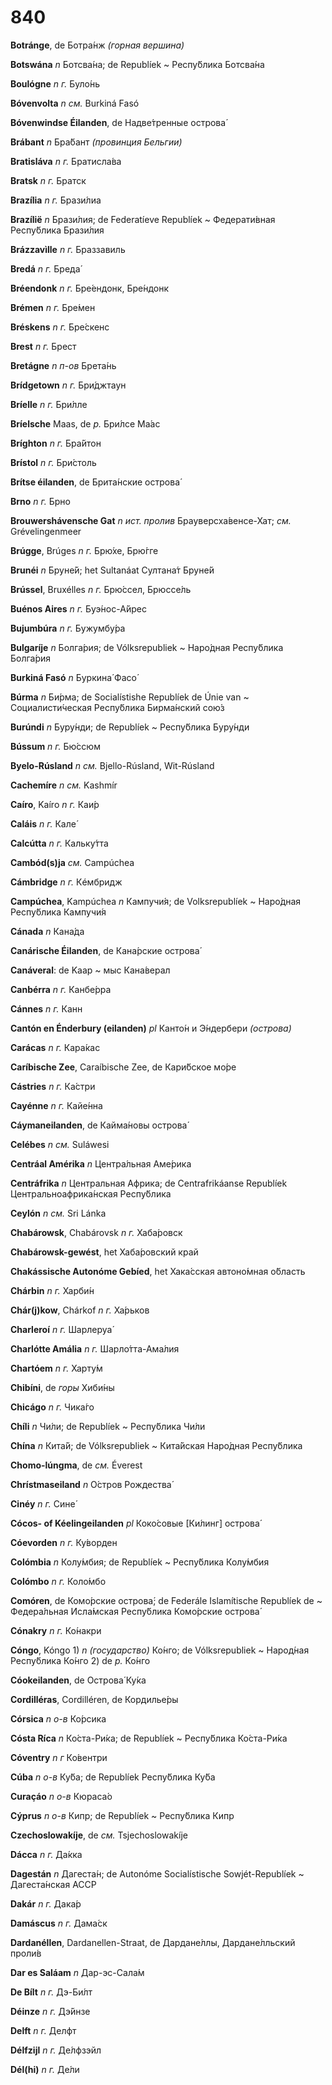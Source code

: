 # 840

**Botránge**, de Ботра́нж _\(горная вершина\)_ 

**Botswána** _n_ Ботсва́на; de Republíek ~ Респу́блика Ботсва́на 

**Boulógne** _n_ _г._ Було́нь

**Bóvenvolta** _n_ _см._ Burkiná Fasó 

**Bóvenwindse Éilanden**, de Надве́тренные острова́

**Brábant** _n_ Бра́бант _\(провинция Бельгии\)_ 

**Bratisláva** _n_ _г._ Братисла́ва 

**Bratsk** _n_ _г._ Братск 

**Brazília** _n_ _г._ Брази́лиа 

**Brazílië** _n_ Брази́лия; de Federatíeve Republíek ~ Федерати́вная Респу́блика Брази́лия 

**Brázzavìlle** _n_ _г._ Браззавиль 

**Bredá** _n_ _г._ Бреда́

**Bréendonk** _n_ _г._ Бре́ендонк, Бре́ндонк

**Brémen** _n_ _г._ Бре́мен

**Bréskens** _n_ _г._ Бре́скенс

**Brest** _n_ _г._ Брест

**Bretágne** _n_ _п-ов_ Брета́нь

**Brídgetown** _n_ _г._ Бри́джтаун

**Bríelle** _n_ _г._ Бри́лле

**Bríelsche** Maas, de _р._ Бри́лсе Ма́ас

**Bríghton** _n_ _г._ Бра́йтон

**Brístol** _n_ _г._ Бри́столь

**Brítse éilanden**, de Брита́нские острова́

**Brno** _n_ _г._ Брно

**Brouwershávensche Gat** _n_ _ист._ _пролив_ Брауверсха́венсе-Хат; _см._ Grévelingenmeer

**Brúgge**, Brúges _n_ _г._ Брю́хе, Брю́гге

**Brunéi** _n_ Бруне́й; het Sultanáat Султана́т Бруне́й

**Brússel**, Bruxélles _n_ _г._ Брю́ссел, Брюссе́ль

**Buénos Aires** _n_ _г._ Буэ́нос-А́йрес

**Bujumbúra** _n_ _г._ Бужумбу́ра

**Bulgaríje** _n_ Болга́рия; de Vólksrepubliek ~ Наро́дная Респу́блика Болга́рия

**Burkiná Fasó** _n_ Буркина́ Фасо́

**Búrma** _n_ Би́рма; de Socialístishe Republíek de Únie van ~ Социалисти́ческая Респу́блика Бирма́нский сою́з

**Burúndi** _n_ Буру́нди; de Republíek ~ Респу́блика Буру́нди

**Bússum** _n_ _г._ Бю́ссюм

**Byelo-Rúsland** _n_ _см._ Bjello-Rúsland, Wit-Rúsland



**Cachemíre** _n_ _см._ Kashmír

**Caíro**, Kaíro _n_ _г._ Каи́р

**Caláis** _n_ _г._ Кале́

**Calcútta** _n_ _г._ Кальку́тта

**Cambód\(s\)ja** _см._ Campúchea

**Cámbridge** _n_ _г._ Кéмбридж

**Campúchea**, Kampúchea _n_ Кампучи́я; de Volksrepublíek ~ Наро́дная Респу́блика Кампучи́я

**Cánada** _n_ Кана́да

**Canárische Éilanden**, de Кана́рские острова́

**Canáveral**: de Kaap ~ мыс Кана́верал

**Canbérra** _n_ _г._ Канбе́рра

**Cánnes** _n_ _г._ Канн

**Cantón en Énderbury \(eilanden\)** _pl_ Канто́н и Э́ндербери _\(острова\)_

**Carácas** _n_ _г._ Кара́кас

**Caríbische Zee**, Caraíbische Zee, de Кари́бское мо́ре

**Cástries** _n_ _г._ Ка́стри

**Cayénne** _n_ _г._ Кайе́нна

**Cáymaneilanden**, de Кайма́новы острова́

**Celébes** _n_ _см._ Suláwesi

**Centráal Amérika** _n_ Центра́льная Аме́рика

**Centráfrika** _n_ Центральная Африка; de Centrafrikáanse Republíek Центральноафрика́нская Респу́блика

**Ceylón** _n_ _см._ Sri Lánka

**Chabárowsk**, Chabárovsk _n_ _г._ Хаба́ровск

**Chabárowsk-gewést**, het Хаба́ровский край

**Chakássische Autonóme Gebíed**, het Хака́сская автоно́мная о́бласть

**Chárbin** _n_ _г._ Харби́н

**Chár\(j\)kow**, Chárkof _n_ _г._ Ха́рьков

**Charleroí** _n_ _г._ Шарлеруа́

**Charlótte Amália** _n_ _г._ Шарло́тта-Ама́лия

**Chartóem** _n_ _г._ Харту́м

**Chibíni**, de _горы_ Хиби́ны

**Chicágo** _n_ _г._ Чика́го

**Chíli** _n_ Чи́ли; de Republíek ~ Респу́блика Чи́ли

**Chína** _n_ Кита́й; de Vólksrepubliek ~ Кита́йская Наро́дная Респу́блика

**Chomo-lúngma**, de _см._ Éverest

**Chrístmaseiland** _n_ О́стров Рождества́

**Cinéy** _n_ _г._ Сине́

**Cócos- of Kéelingeilanden** _pl_ Коко́совые \[Ки́линг\] острова́

**Cóevorden** _n_ _г._ Ку́ворден

**Colómbia** _n_ Колу́мбия; de Republíek ~ Респу́блика Колу́мбия

**Colómbo** _n_ _г._ Коло́мбо

**Comóren**, de Комо́рские острова́; de Federále Islamítische Republíek de ~ Федера́льная Исла́мская Респу́блика Комо́рские острова́

**Cónakry** _n_ _г._ Ко́накри

**Cóngo**, Kóngo 1\) _n_ _\(государство\)_ Ко́нго; de Vólksrepubliek ~ Народ́ная Респу́блика Ко́нго 2\) de _р._ Ко́нго

**Cóokeilanden**, de Острова́ Ку́ка

**Cordilléras**, Cordilléren, de Кордилье́ры

**Córsica** _n_ _о-в_ Ко́рсика

**Cósta Ríca** _n_ Ко́ста-Ри́ка; de Republíek ~ Респу́блика Ко́ста-Ри́ка

**Cóventry** _n_ _г_ Ко́вентри

**Cúba** _n_ _о-в_ Ку́ба; de Republíek Респу́блика Ку́ба

**Curaçáo** _n_ _о-в_ Кюраса́о

**Cýprus** _n_ _о-в_ Кипр; de Republíek ~ Респу́блика Кипр

**Czechoslowakíje**, de _см._ Tsjechoslowakíje



**Dácca** _n_ _г._ Да́кка

**Dagestán** _n_ Дагеста́н; de Autonóme Socialístische Sowjét-Republíek ~ Дагеста́нская АССР

**Dakár** _n_ _г._ Дака́р

**Damáscus** _n_ _г._ Дама́ск

**Dardanéllen**, Dardanellen-Straat, de Дардане́ллы, Дардане́лльский проли́в

**Dar es Saláam** _n_ Дар-эс-Сала́м

**De Bílt** _n_ _г._ Дэ-Би́лт

**Déinze** _n_ _г._ Дэ́йнзе

**Delft** _n_ _г._ Делфт

**Délfzijl** _n_ _г._ Де́лфзэйл

**Dél\(hi\)** _n_ _г._ Де́ли



